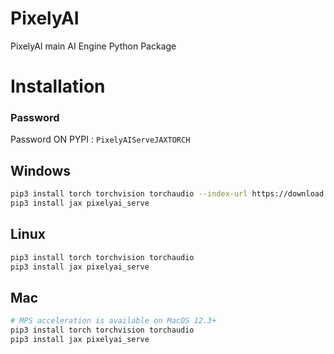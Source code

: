 # PixelyAI

PixelyAI main AI Engine Python Package

# Installation

### Password

Password ON PYPI : `PixelyAIServeJAXTORCH`

## Windows

```bash
pip3 install torch torchvision torchaudio --index-url https://download.pytorch.org/whl/cpu
pip3 install jax pixelyai_serve
```

## Linux

```sh
pip3 install torch torchvision torchaudio
pip3 install jax pixelyai_serve
```

## Mac

```sh
# MPS acceleration is available on MacOS 12.3+
pip3 install torch torchvision torchaudio
pip3 install jax pixelyai_serve
```